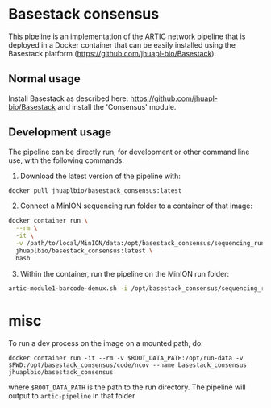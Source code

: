 # Basestack consensus

This pipeline is an implementation of the ARTIC network pipeline that is deployed in a Docker container that can be easily installed using the Basestack platform (https://github.com/jhuapl-bio/Basestack).

## Normal usage

Install Basestack as described here: https://github.com/jhuapl-bio/Basestack and install the 'Consensus' module.

## Development usage

The pipeline can be directly run, for development or other command line use, with the following commands:

1. Download the latest version of the pipeline with:

```sh
docker pull jhuaplbio/basestack_consensus:latest
```

2. Connect a MinION sequencing run folder to a container of that image:

```sh
docker container run \
  --rm \
  -it \
  -v /path/to/local/MinION/data:/opt/basestack_consensus/sequencing_runs/example-run \
  jhuaplbio/basestack_consensus:latest \
  bash
```

3. Within the container, run the pipeline on the MinION run folder:
```sh
artic-module1-barcode-demux.sh -i /opt/basestack_consensus/sequencing_runs/example-run
```


# misc

To run a dev process on the image on a mounted path, do: 

`docker container run -it --rm -v $ROOT_DATA_PATH:/opt/run-data -v $PWD:/opt/basestack_consensus/code/ncov --name basestack_consensus jhuaplbio/basestack_consensus`

where `$ROOT_DATA_PATH` is the path to the run directory. The pipeline will output to `artic-pipeline` in that folder